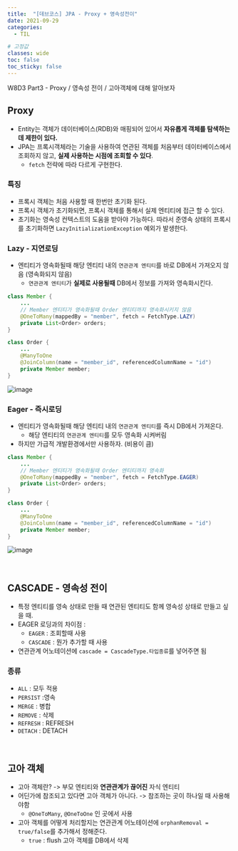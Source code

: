 ```yaml
---
title:  "[데브코스] JPA - Proxy + 영속성전이"
date: 2021-09-29
categories: 
  - TIL

# 고정값
classes: wide
toc: false
toc_sticky: false
---
```


W8D3 Part3 - Proxy / 영속성 전이 / 고아객체에 대해 알아보자


## Proxy

- Entity는 객체가 데이터베이스(RDB)와 매핑되어 있어서 **자유롭게 객체를 탐색하는데 제한이 있다.**
- JPA는 프록시객체라는 기술을 사용하여 연관된 객체를 처음부터 데이터베이스에서 조회하지 않고, **실제 사용하는 시점에 조회할 수 있다**.
	- `fetch` 전략에 따라 다르게 구현한다.

### 특징

- 프록시 객체는 처음 사용할 때 한번만 초기화 된다.
- 프록시 객체가 초기화되면, 프록시 객체를 통해서 실제 엔티티에 접근 할 수 있다.
- 초기화는 영속성 컨텍스트의 도움을 받아야 가능하다. 따라서 준영속 상태의 프록시를 초기화하면 `LazyInitializationException` 예외가 발생한다.

### Lazy - 지연로딩

- 엔티티가 영속화될때 해당 엔티티 내의 `연관관계 엔티티`를 바로 DB에서 가져오지 않음 (영속화되지 않음)
	- `연관관계 엔티티`가 **실제로 사용될때** DB에서 정보를 가져와 영속화시킨다.

```java
class Member {
	...
	// Member 엔티티가 영속화될때 Order 엔티티까지 영속화시키지 않음
	@OneToMany(mappedBy = "member", fetch = FetchType.LAZY)
	private List<Order> orders;
}

class Order {
	...
	@ManyToOne
	@JoinColumn(name = "member_id", referencedColumnName = "id")	
	private Member member;
}
```

![image](https://user-images.githubusercontent.com/71180414/135516568-f32656ca-7e1e-4f52-b4b4-6fb7e115cb16.png)


### Eager - 즉시로딩

- 엔티티가 영속화될때 해당 엔티티 내의 `연관관계 엔티티`를 즉시 DB에서 가져온다.
	- 해당 엔티티의 `연관관계 엔티티`를 모두 영속화 시켜버림
- 하지만 가급적 개발환경에서만 사용하자. (비용이 큼)

```java
class Member {
	...
	// Member 엔티티가 영속화될때 Order 엔티티까지 영속화
	@OneToMany(mappedBy = "member", fetch = FetchType.EAGER)
	private List<Order> orders;
}

class Order {
	...
	@ManyToOne
	@JoinColumn(name = "member_id", referencedColumnName = "id")	
	private Member member;
}
```

![image](https://user-images.githubusercontent.com/71180414/135516579-d3f7316c-25d0-4060-a7e7-9d2e7d78ea2b.png)

<br>

## CASCADE - 영속성 전이

- 특정 엔티티를 영속 상태로 만들 때 연관된 엔티티도 함께 영속성 상태로 만들고 싶을 때.
- EAGER 로딩과의 차이점 : 
	- `EAGER` : 조회할때 사용
	- `CASCADE` : 뭔가 추가할 때 사용 
- 연관관계 어노테이션에 `cascade = CascadeType.타입종류`를 넣어주면 됨

### 종류

- `ALL` : 모두 적용
- `PERSIST` :영속
- `MERGE` : 병합
- `REMOVE` : 삭제
- `REFRESH` : REFRESH
- `DETACH` : DETACH

<br>

## 고아 객체

- 고아 객체란? -> 부모 엔티티와 **연관관계가 끊어진** 자식 엔티티
- 어딘가에 참조되고 있다면 고아 객체가 아니다. -> 참조하는 곳이 하나일 때 사용해야함
	- `@OneToMany`, `@OneToOne` 인 곳에서 사용
- 고아 객체를 어떻게 처리할지는 연관관계 어노테이션에 `orphanRemoval = true/false`를 추가해서 정해준다.
	- `true` : flush 고아 객체를 DB에서 삭제

<br>
